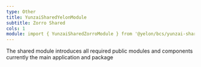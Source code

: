 ```yaml
---
type: Other
title: YunzaiSharedYelonModule
subtitle: Zorro Shared
cols: 1
module: import { YunzaiSharedZorroModule } from '@yelon/bcs/yunzai-shared-zorro';
---
```


The shared module introduces all required public modules and components  
currently the main application and package  
